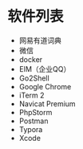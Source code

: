 # 软件列表

- 网易有道词典
- 微信
- docker
- EIM（企业QQ）
- Go2Shell
- Google Chrome
- iTerm 2
- Navicat Premium
- PhpStorm
- Postman
- Typora
- Xcode